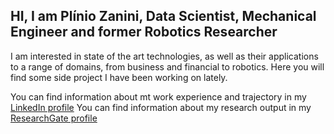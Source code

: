 ## HI, I am Plínio Zanini, Data Scientist, Mechanical Engineer and former Robotics Researcher

I am interested in state of the art technologies, as well as their applications to a range of domains, from business and financial to robotics.
Here you will find some side project I have been working on lately.

You can find information about mt work experience and trajectory in my [LinkedIn profile](https://www.linkedin.com/in/pliniozanini/)
You can find information about my research output in my [ResearchGate profile](https://www.researchgate.net/profile/Plinio-Zanini)

